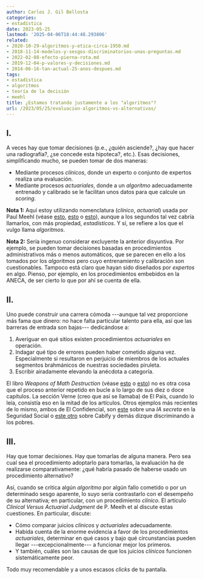 ```yaml
---
author: Carlos J. Gil Bellosta
categories:
- estadística
date: 2023-05-25
lastmod: '2025-04-06T18:44:48.293806'
related:
- 2020-10-29-algoritmos-y-etica-circa-1950.md
- 2018-11-14-modelos-y-sesgos-discriminatorios-unas-preguntas.md
- 2022-02-08-efecto-pierna-rota.md
- 2019-12-04-p-valores-y-decisiones.md
- 2014-06-16-tan-actual-25-anos-despues.md
tags:
- estadística
- algoritmos
- teoría de la decisión
- meehl
title: ¿Estamos tratando justamente a los "algoritmos"?
url: /2023/05/25/evaluacion-algoritmos-vs-alternativas/
---
```


## I.

A veces hay que tomar decisiones (p.e., ¿quién asciende?, ¿hay que hacer una radiografía?, ¿se concede esta hipoteca?, etc.). Esas decisiones, simplificando mucho, se pueden tomar de dos maneras:

* Mediante procesos _clínicos_, donde un experto o conjunto de expertos realiza una evaluación.
* Mediante procesos _actuariales_, donde a un _algoritmo_ adecuadamente entrenado y calibrado se le facilitan unos datos para que calcule un _scoring_.

**Nota 1:** Aquí estoy utilizando nomenclatura (_clínico_, _actuarial_) usada por Paul Meehl (véase
[esto](/2014/06/16/tan-actual-25-anos-despues/),
[esto](/2022/02/08/efecto-pierna-rota/)
o [esto](2022-02-08-efecto-pierna-rota.md)),
aunque a los segundos tal vez cabría llamarlos, con más propiedad, _estadísticos_. Y sí, se refiere a los que el vulgo llama _algoritmos_.

**Nota 2:** Sería ingenuo considerar excluyente la anterior disyuntiva. Por ejemplo, se pueden tomar decisiones basadas en procedimientos administrativos más o menos automáticos, que se parecen en ello a los tomados por los _algoritmos_ pero cuyo entrenamiento y calibración son cuestionables. Tampoco está claro que hayan sido diseñados por _expertos_ en algo. Pienso, por ejemplo, en los procedimientos embebidos en la ANECA, de ser cierto lo que por ahí se cuenta de ella.

## II.

Uno puede construir una carrera cómoda ---aunque tal vez proporcione más fama que dinero: no hace falta particular talento para ella, así que las barreras de entrada son bajas--- dedicándose a:

1. Averiguar en qué sitios existen procedimientos _actuariales_ en operación.
2. Indagar qué tipo de errores pueden haber cometido alguna vez. Especialmente si resultaron en perjuicio de miembros de los actuales segmentos brahmánicos de nuestras sociedades piruleta.
3. Escribir airadamente elevando la anécdota a categoría.

El libro _Weapons of Math Destruction_ (véase
[esto](/2017/01/16/weapons-of-math-destruction/) o
[esto](https://www.youtube.com/watch?v=51VQCHv-Gr8&t=66s))
no es otra cosa que el proceso anterior repetido en bucle a lo largo de sus diez o doce capítulos. La sección Verne (creo que así se llamaba) de El País, cuando lo leía, consistía eso en la mitad de los artículos. Otros ejemplos más recientes de lo mismo, ambos de El Confidencial, son
[este](https://www.elconfidencial.com/tecnologia/2023-04-17/seguridad-social-ia-inteligencia-artificial-inss-bajas-empleo-algoritmos_3611167/) sobre una _IA secreta_ en la Seguridad Social
o [este otro](https://www.elconfidencial.com/tecnologia/2023-03-29/uber-cabify-bolt-vtc-taxi-madrid-andalucia_3601270/) sobre Cabify y demás dizque discriminando a los pobres.

## III.

Hay que tomar decisiones. Hay que tomarlas de alguna manera. Pero sea cual sea el procedimiento adoptarlo para tomarlas, la evaluación ha de realizarse comparativamente: ¿qué habría pasado de haberse usado un procedimiento alternativo?

Así, cuando se critica algún _algoritmo_ por algún fallo cometido o por un determinado sesgo aparente, lo suyo sería contrastarlo con el desempeño de su alternativa; en particular, con un procedimiento _clínico_. El artículo _Clinical Versus Actuarial Judgment_ de P. Meelh et al discute estas cuestiones. En particular, discute:

* Cómo comparar juicios _clínicos_ y _actuariales_ adecuadamente.
* Habida cuenta de la enorme evidencia a favor de los procedimientos _actuariales_, determinar en qué casos y bajo qué circunstancias pueden llegar ---excepcionalmente--- a funcionar mejor los primeros.
* Y también, cuáles son las causas de que los juicios _clínicos_ funcionen sistemáticamente peor.

Todo muy recomendable y a unos escasos _clicks_ de tu pantalla.